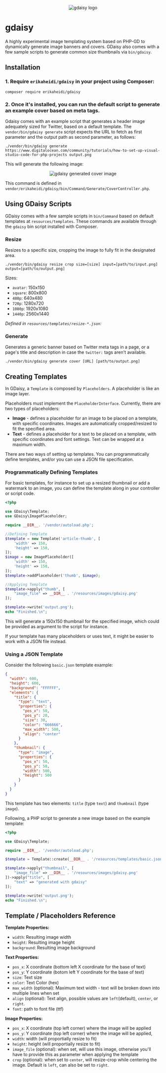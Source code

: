 <p align="center">
  <img src="https://user-images.githubusercontent.com/293241/121391345-8cb16480-c94e-11eb-9f86-1449e81034cc.png" alt="gdaisy logo">
  </p>
  
# gdaisy

A highly experimental image templating system based on PHP-GD to dynamically generate image banners and covers. 
GDaisy also comes with a few sample scripts to generate common size thumbnails via `bin/gdaisy`.

## Installation

### 1. Require `erikaheidi/gdaisy` in your project using Composer:

```shell
composer require erikaheidi/gdaisy
```

### 2. Once it's installed, you can run the default script to generate an example cover based on meta tags.

Gdaisy comes with an example script that generates a header image adequately sized for Twitter, based on a default template. The `vendor/bin/gdaisy generate` script expects the URL to fetch as first parameter and the output path as second parameter, as follows:

```shell
./vendor/bin/gdaisy generate https://www.digitalocean.com/community/tutorials/how-to-set-up-visual-studio-code-for-php-projects output.png
```

This will generate the following image:

<p align="center">
  <img src="https://user-images.githubusercontent.com/293241/121399169-77403880-c956-11eb-8aba-f2383e260ef0.png" alt="gdaisy generated cover image">
  </p>

This command is defined in `vendor/erikaheidi/gdaisy/bin/Command/Generate/CoverController.php`.

## Using GDaisy Scripts

GDaisy comes with a few sample scripts in `bin/Command` based on default templates at `resources/templates`. These commands are available through the `gdaisy` bin script installed with Composer.

### Resize

Resizes to a specific size, cropping the image to fully fit in the designated area. 

```shell
./vendor/bin/gdaisy resize crop size=[size] input=[path/to/input.png] output=[path/to/output.png]
```

Sizes:

- `avatar`: 150x150
- `square`: 800x800
- `480p`: 640x480
- `720p`: 1280x720
- `1080p`: 1920x1080
- `1440p`: 2560x1440

_Defined in `resources/templates/resize-*.json`:_

### Generate

Generates a generic banner based on Twitter meta tags in a page, or a page's title and description in case the `twitter:` tags aren't available.

```shell
./vendor/bin/gdaisy generate cover [URL] [path/to/output.png]
```

## Creating Templates

In GDaisy, a `Template` is composed by `Placeholders`. A placeholder is like an image layer.

Placeholders must implement the `PlaceholderInterface`. Currently, there are two types of placeholders:

- **Image** - defines a placeholder for an image to be placed on a template, with specific coordinates. Images are automatically cropped/resized to fit the specified area.
- **Text** - defines a placeholder for a text to be placed on a template, with specific coordinates and font settings. Text can be wrapped at a maximum width.

There are two ways of setting up templates. You can programmatically define templates, and/or you can use a JSON file specification.

### Programmatically Defining Templates

For basic templates, for instance to set up a resized thumbnail or add a watermark to an image, you can define the template along in your controller or script code.

```php
<?php

use GDaisy\Template;
use GDaisy\ImagePlaceholder;

require __DIR__. '/vendor/autoload.php';

//Defining Template
$template = new Template('article-thumb', [
    'width' => 150,
    'height' => 150,
]);
$image = new ImagePlaceholder([
    'width' => 150,
    'height' => 150,
]);
$template->addPlaceholder('thumb', $image);

//Applying Template
$template->apply("thumb", [
    "image_file" => __DIR__ . '/resources/images/gdaisy.png'
]);

$template->write('output.png');
echo "Finished.\n";
```

This will generate a 150x150 thumbnail for the specified image, which could be provided as argument to the script for instance.

If your template has many placeholders or uses text, it might be easier to work with a JSON file instead.

### Using a JSON Template

Consider the following `basic.json` template example:

```json
{
  "width": 600,
  "height": 600,
  "background": "FFFFFF",
  "elements": {
    "title": {
      "type": "text",
      "properties": {
        "pos_x": 50,
        "pos_y": 20,
        "size": 30,
        "color": "666666",
        "max_width": 500,
        "align": "center"
      }
    },
    "thumbnail": {
      "type": "image",
      "properties": {
        "pos_x": 50,
        "pos_y": 50,
        "width": 500,
        "height": 500
      }
    }
  }
}
```

This template has two elements: `title` (type `text`) and `thumbnail` (type `image`).

Following, a PHP script to generate a new image based on the example template:

```php
<?php

use GDaisy\Template;

require __DIR__. '/vendor/autoload.php';

$template = Template::create(__DIR__ . '/resources/templates/basic.json');

$template->apply("thumbnail", [
    "image_file" => __DIR__ . '/resources/images/gdaisy.png'
])->apply("title", [
    "text" => "generated with gdaisy"
]);

$template->write('output.png');
echo "Finished.\n";
```

## Template / Placeholders Reference

**Template Properties:**

- `width`: Resulting image width
- `height`: Resulting image height
- `background`: Resulting image background

**Text Properties:**

- `pos_x`: X coordinate (bottom left X coordinate for the base of text)
- `pos_y`: Y coordinate (botom left Y coordinate for the base of text)
- `size`: Text size
- `color`: Text Color (hex)
- `max_width` (optional): Maximum text width - text will be broken down into multiple lines when set
- `align` (optional): Text align, possible values are `left`(default), `center`, or `right`.
- `font`: path to font file (ttf)

**Image Properties:**

- `pos_x`: X coordinate (top left corner) where the image will be applied
- `pos_y`: Y coordinate (top left corner) where the image will be applied,
- `width`: width (will proportially resize to fit)
- `height`: height (will proportially resize to fit)
- `image_file` (optional): when set, will use this image, otherwise you'll have to provide this as parameter when applying the template
- `crop` (optional): when set to `center`, will resize-crop while centering the image. Default is `left`, can also be set to `right`.
